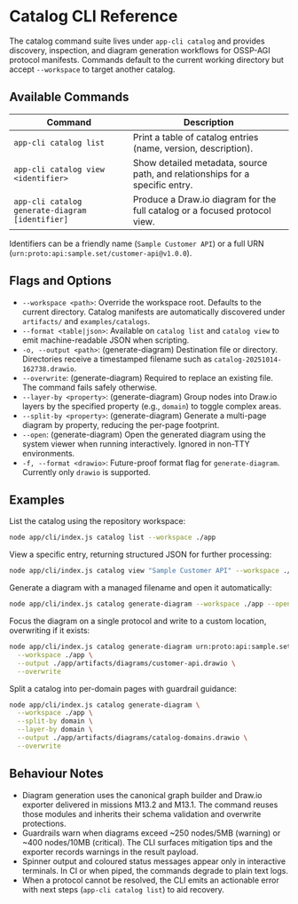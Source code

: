 # Catalog CLI Reference

The catalog command suite lives under `app-cli catalog` and provides discovery, inspection, and diagram generation workflows for OSSP-AGI protocol manifests. Commands default to the current working directory but accept `--workspace` to target another catalog.

## Available Commands

| Command | Description |
| --- | --- |
| `app-cli catalog list` | Print a table of catalog entries (name, version, description). |
| `app-cli catalog view <identifier>` | Show detailed metadata, source path, and relationships for a specific entry. |
| `app-cli catalog generate-diagram [identifier]` | Produce a Draw.io diagram for the full catalog or a focused protocol view. |

Identifiers can be a friendly name (`Sample Customer API`) or a full URN (`urn:proto:api:sample.set/customer-api@v1.0.0`).

## Flags and Options

- `--workspace <path>`: Override the workspace root. Defaults to the current directory. Catalog manifests are automatically discovered under `artifacts/` and `examples/catalogs`.
- `--format <table|json>`: Available on `catalog list` and `catalog view` to emit machine-readable JSON when scripting.
- `-o, --output <path>`: (generate-diagram) Destination file or directory. Directories receive a timestamped filename such as `catalog-20251014-162738.drawio`.
- `--overwrite`: (generate-diagram) Required to replace an existing file. The command fails safely otherwise.
- `--layer-by <property>`: (generate-diagram) Group nodes into Draw.io layers by the specified property (e.g., `domain`) to toggle complex areas.
- `--split-by <property>`: (generate-diagram) Generate a multi-page diagram by property, reducing the per-page footprint.
- `--open`: (generate-diagram) Open the generated diagram using the system viewer when running interactively. Ignored in non-TTY environments.
- `-f, --format <drawio>`: Future-proof format flag for `generate-diagram`. Currently only `drawio` is supported.

## Examples

List the catalog using the repository workspace:

```bash
node app/cli/index.js catalog list --workspace ./app
```

View a specific entry, returning structured JSON for further processing:

```bash
node app/cli/index.js catalog view "Sample Customer API" --workspace ./app --format json
```

Generate a diagram with a managed filename and open it automatically:

```bash
node app/cli/index.js catalog generate-diagram --workspace ./app --open
```

Focus the diagram on a single protocol and write to a custom location, overwriting if it exists:

```bash
node app/cli/index.js catalog generate-diagram urn:proto:api:sample.set/customer-api@v1.0.0 \
  --workspace ./app \
  --output ./app/artifacts/diagrams/customer-api.drawio \
  --overwrite
```

Split a catalog into per-domain pages with guardrail guidance:

```bash
node app/cli/index.js catalog generate-diagram \
  --workspace ./app \
  --split-by domain \
  --layer-by domain \
  --output ./app/artifacts/diagrams/catalog-domains.drawio \
  --overwrite
```

## Behaviour Notes

- Diagram generation uses the canonical graph builder and Draw.io exporter delivered in missions M13.2 and M13.1. The command reuses those modules and inherits their schema validation and overwrite protections.
- Guardrails warn when diagrams exceed ~250 nodes/5MB (warning) or ~400 nodes/10MB (critical). The CLI surfaces mitigation tips and the exporter records warnings in the result payload.
- Spinner output and coloured status messages appear only in interactive terminals. In CI or when piped, the commands degrade to plain text logs.
- When a protocol cannot be resolved, the CLI emits an actionable error with next steps (`app-cli catalog list`) to aid recovery.
